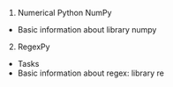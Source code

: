 1. Numerical Python NumPy
- Basic information about library numpy
2. RegexPy
- Tasks
- Basic information about regex: library re
 
